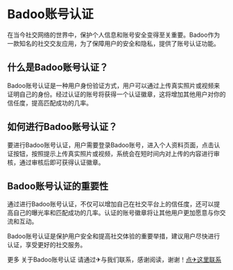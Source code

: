 # Badoo账号认证

在当今社交网络的世界中，保护个人信息和账号安全变得至关重要。Badoo作为一款知名的社交交友应用，为了保障用户的安全和隐私，提供了账号认证功能。

## 什么是Badoo账号认证？

Badoo账号认证是一种用户身份验证方式，用户可以通过上传真实照片或视频来证明自己的身份。经过认证的账号将获得一个认证徽章，这将增加其他用户对你的信任度，提高匹配成功的几率。

## 如何进行Badoo账号认证？

要进行Badoo账号认证，用户需要登录Badoo账号，进入个人资料页面，点击认证按钮，按照提示上传真实照片或视频，系统会在短时间内对上传的内容进行审核，通过审核后即可获得认证徽章。

## Badoo账号认证的重要性

通过进行Badoo账号认证，不仅可以增加自己在社交平台上的信任度，还可以提高自己的曝光率和匹配成功的几率。认证的账号徽章将让其他用户更加愿意与你交流和互动。

Badoo账号认证是保护用户安全和提高社交体验的重要举措，建议用户尽快进行认证，享受更好的社交服务。

更多 关于Badoo账号认证 请通过✈与我们联系，感谢阅读，谢谢！[点✈这里联系](https://abc.k02.cc)